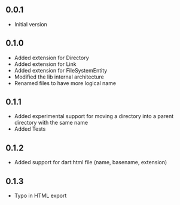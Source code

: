 ## 0.0.1

- Initial version

## 0.1.0

- Added extension for Directory
- Added extension for Link
- Added extension for FileSystemEntity
- Modified the lib internal architecture
- Renamed files to have more logical name


## 0.1.1

- Added experimental support for moving a directory into a parent directory with the same name
- Added Tests

## 0.1.2

- Added support for dart:html file (name, basename, extension)


## 0.1.3

- Typo in HTML export
